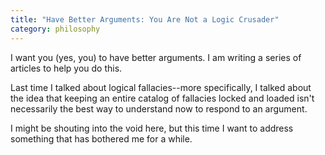```yaml
---
title: "Have Better Arguments: You Are Not a Logic Crusader"
category: philosophy
---
```


I want you (yes, you) to have better arguments. I am writing a series of articles to help you do this.

Last time I talked about logical fallacies--more specifically, I talked about the idea that keeping an entire catalog of fallacies locked and loaded isn't necessarily the best way to understand now to respond to an argument.

I might be shouting into the void here, but this time I want to address something that has bothered me for a while.
